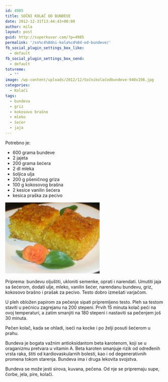 ```yaml
---
id: 4985
title: SOČNI KOLAČ OD BUNDEVE
date: 2012-12-31T13:44:43+00:00
author: mila
layout: post
guid: http://superkuvar.com/?p=4985
permalink: '/so%c4%8dni-kola%c4%8d-od-bundeve/'
fb_social_plugin_settings_box_like:
  - default
fb_social_plugin_settings_box_send:
  - default
totvreme:
  - ""
image: /wp-content/uploads/2012/12/Sočnikolačodbundeve-940x198.jpg
categories:
  - Kolači
tags:
  - bundeva
  - griz
  - kokosovo brašno
  - mleko
  - šećer
  - jaja
---
```

Potrebno je:

  * 600 grama bundeve
  * 2 jajeta
  * 200 grama šećera
  * 2 dl mleka
  * šoljica ulja
  * 200 g pšeničnog griza
  * 100 g kokosovog brašna
  * 2 kesice vanilin šećera
  * kesica praška za pecivo

<img class="alignnone size-medium wp-image-4990" src="/wp-content/uploads/2012/12/Sočnikolačodbundeve-300x225.jpg" alt="Sočnikolačodbundeve" width="300" height="225" /> 

Priprema: bundevu oljuštiti, ukloniti semenke, oprati i narendati. Umutiti jaja sa šećerom, dodati ulje, mleko, vanilin šećer, narendanu bundevu, griz, kokosovo brašno i prašak za pecivo. Testo dobro izmešati varjačom.

U pleh obložen papirom za pečenje sipati pripremljeno testo. Pleh sa testom staviti u pećnicu zagrejanu na 200 stepeni. Prvih 15 minuta kolač peći na ovoj temperaturi, a zatim smanjiti na 180 stepeni i nastaviti sa pečenjem još 30 minuta.

Pečen kolač, kada se ohladi, iseći na kocke i po želji posuti šećerom u prahu.

Bundeva je bogata važnim antioksidantom beta karotenom, koji se u oraganizmu pretvara u vitamin A. Beta karoten smanjuje rizik od određenih vrsta raka, štiti od kardiovaskularnih bolesti, kao i od degenerativnih promena tokom starenja. Bundeva ima i druga lekovita svojstva.

Bundeva se može jesti sirova, kuvana, pečena. Od nje se pripremaju supe, čorbe, jela, pire, kolači.

&nbsp;